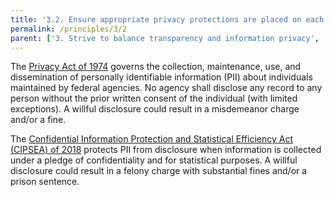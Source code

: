 ```yaml
---
title: '3.2. Ensure appropriate privacy protections are placed on each data set (including tiered access for researchers, and potential aggregation)'
permalink: /principles/3/2
parent: ['3. Strive to balance transparency and information privacy', '/principles/3']
---
```

The [Privacy Act of 1974](https://www.justice.gov/opcl/privacy-act-1974) governs the collection, maintenance, use, and dissemination of personally identifiable information (PII) about individuals maintained by federal agencies. No agency shall disclose any record to any person without the prior written consent of the individual (with limited exceptions). A willful disclosure could result in a misdemeanor charge and/or a fine.

The [Confidential Information Protection and Statistical Efficiency Act (CIPSEA) of 2018](https://www.bls.gov/bls/cipsea.pdf) protects PII from disclosure when information is collected under a pledge of confidentiality and for statistical purposes. A willful disclosure could result in a felony charge with substantial fines and/or a prison sentence.